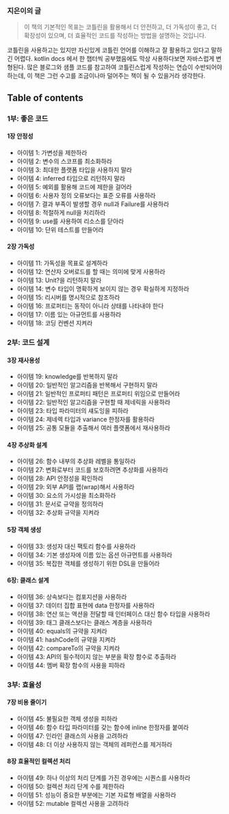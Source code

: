 ### 지은이의 글
> 이 책의 기본적인 목표는 코틀린을 활용해서 더 안전하고, 더 가독성이 좋고, 더 확장성이 있으며, 더 효율적인 코드를 작성하는 방법을 설명하는 것입니다.

코틀린을 사용하고는 있지만 자신있게 코틀린 언어를 이해하고 잘 활용하고 있다고 말하긴 어렵다. kotlin docs 에서 한 챕터씩 공부했음에도 막상 사용하다보면 자바스럽게 변형된다. 많은 블로그와 샘플 코드를 참고하여 코틀린스럽게 작성하는 연습이 수반되어야 하는데, 이 책은 그런 수고를 조금이나마 덜어주는 책이 될 수 있을거라 생각한다.

## Table of contents

### 1부: 좋은 코드
#### 1장 안정성
* 아이템 1: 가변성을 제한하라
* 아이템 2: 변수의 스코프를 최소화하라
* 아이템 3: 최대한 플랫폼 타입을 사용하지 말라
* 아이템 4: inferred 타입으로 리턴하지 말라
* 아이템 5: 예외를 활용해 코드에 제한을 걸어라
* 아이템 6: 사용자 정의 오류보다는 표준 오류를 사용하라
* 아이템 7: 결과 부족이 발생할 경우 null과 Failure를 사용하라
* 아이템 8: 적절하게 null을 처리하라
* 아이템 9: use를 사용하여 리소스를 닫아라
* 아이템 10: 단위 테스트를 만들어라

#### 2장 가독성
* 아이템 11: 가독성을 목표로 설계하라
* 아이템 12: 연산자 오버로드를 할 때는 의미에 맞게 사용하라
* 아이템 13: Unit?을 리턴하지 말라
* 아이템 14: 변수 타입이 명확하게 보이지 않는 경우 확실하게 지정하라
* 아이템 15: 리시버를 명시적으로 참조하라
* 아이템 16: 프로퍼티는 동작이 아니라 상태를 나타내야 한다
* 아이템 17: 이름 있는 아규먼트를 사용하라
* 아이템 18: 코딩 컨벤션 지켜라

### 2부: 코드 설계
#### 3장 재사용성
* 아이템 19: knowledge를 반복하지 말라
* 아이템 20: 일반적인 알고리즘을 반복해서 구현하지 말라
* 아이템 21: 일반적인 프로퍼티 패턴은 프로퍼티 위임으로 만들어라
* 아이템 22: 일반적인 알고리즘을 구현할 때 제네릭을 사용하라
* 아이템 23: 타입 파라미터의 섀도잉을 피하라
* 아이템 24: 제네렉 타입과 variance 한정자를 활용하라
* 아이템 25: 공통 모듈을 추출해서 여러 플랫폼에서 재사용하라

#### 4장 추상화 설계
* 아이템 26: 함수 내부의 추상화 레벨을 통일하라
* 아이템 27: 변화로부터 코드를 보호하려면 추상화를 사용하라
* 아이템 28: API 안정성을 확인하라
* 아이템 29: 외부 API를 랩(wrap)해서 사용하라
* 아이템 30: 요소의 가시성을 최소화하라
* 아이템 31: 문서로 규약을 정의하라
* 아이템 32: 추상화 규약을 지켜라

#### 5장 객체 생성
* 아이템 33: 생성자 대신 팩토리 함수를 사용하라
* 아이템 34: 기본 생성자에 이름 있는 옵션 아규먼트를 사용하라
* 아이템 35: 복잡한 객체를 생성하기 위한 DSL을 만들어라

#### 6장: 클래스 설계
* 아이템 36: 상속보다는 컴포지션을 사용하라
* 아이템 37: 데이터 집합 표현에 data 한정자를 사용하라
* 아이템 38: 연산 또는 액션을 전달할 때 인터페이스 대신 함수 타입을 사용하라
* 아이템 39: 태그 클래스보다는 클래스 계층을 사용하라
* 아이템 40: equals의 규약을 지켜라
* 아이템 41: hashCode의 규약을 지켜라
* 아이템 42: compareTo의 규약을 지켜라
* 아이템 43: API의 필수적이지 않는 부분을 확장 함수로 추출하라
* 아이템 44: 멤버 확장 함수의 사용을 피하라

### 3부: 효율성
#### 7장 비용 줄이기
* 아이템 45: 불필요한 객체 생성을 피하라
* 아이템 46: 함수 타입 파라미터를 갖는 함수에 inline 한정자를 붙여라
* 아이템 47: 인라인 클래스의 사용을 고려하라
* 아이템 48: 더 이상 사용하지 않는 객체의 레퍼런스를 제거하라

#### 8장 효율적인 컬렉션 처리
* 아이템 49: 하나 이상의 처리 단계를 가진 경우에는 시퀀스를 사용하라
* 아이템 50: 컬렉션 처리 단계 수를 제한하라
* 아이템 51: 성능이 중요한 부분에는 기본 자료형 배열을 사용하라
* 아이템 52: mutable 컬렉션 사용을 고려하라